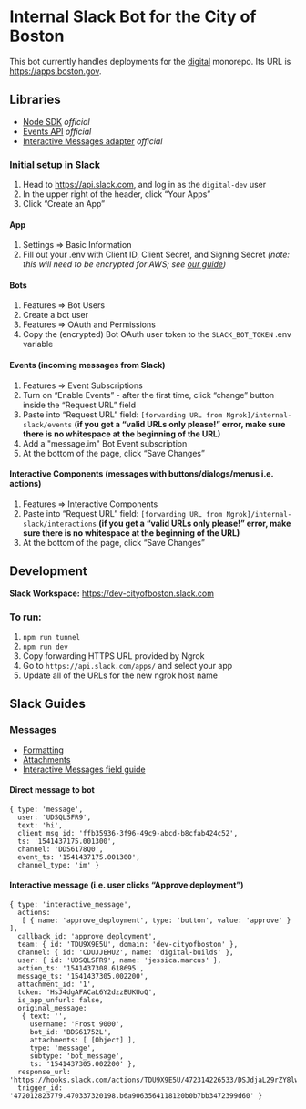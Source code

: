 # Internal Slack Bot for the City of Boston

This bot currently handles deployments for the [digital](https://github.com/CityOfBoston/digital) monorepo. Its URL is https://apps.boston.gov.

## Libraries
- [Node SDK](https://github.com/slackapi/node-slack-sdk) _official_
- [Events API](https://github.com/slackapi/node-slack-events-api) _official_
- [Interactive Messages adapter](https://github.com/slackapi/node-slack-interactive-messages) _official_

### Initial setup in Slack
1. Head to https://api.slack.com, and log in as the `digital-dev` user
1. In the upper right of the header, click “Your Apps”
1. Click “Create an App”

#### App
1. Settings => Basic Information
1. Fill out your .env with Client ID, Client Secret, and Signing Secret _(note: this will need to be encrypted for AWS; see [our guide](https://docs.boston.gov/digital/guides/amazon-web-services/service-configuration/encrypting-service-configuration))_

#### Bots
1. Features => Bot Users
1. Create a bot user
1. Features => OAuth and Permissions
1. Copy the (encrypted) Bot OAuth user token to the `SLACK_BOT_TOKEN` .env variable

#### Events (incoming messages from Slack)
1. Features => Event Subscriptions
1. Turn on “Enable Events” - after the first time, click “change” button inside
   the “Request URL” field
1. Paste into “Request URL” field: `[forwarding URL from
   Ngrok]/internal-slack/events` **(if you get a “valid URLs only please!”
   error, make sure there is no whitespace at the beginning of the URL)**
1. Add a "message.im" Bot Event subscription
1. At the bottom of the page, click “Save Changes”

#### Interactive Components (messages with buttons/dialogs/menus i.e. actions)
1. Features => Interactive Components
1. Paste into “Request URL” field: `[forwarding URL from
   Ngrok]/internal-slack/interactions` **(if you get a “valid URLs only please!”
   error, make sure there is no whitespace at the beginning of the URL)**
1. At the bottom of the page, click “Save Changes”

## Development

**Slack Workspace:** https://dev-cityofboston.slack.com

### To run:
1. `npm run tunnel`
1. `npm run dev`
1. Copy forwarding HTTPS URL provided by Ngrok
1. Go to `https://api.slack.com/apps/` and select your app
1. Update all of the URLs for the new ngrok host name

## Slack Guides

### Messages
- [Formatting](https://api.slack.com/docs/message-formatting)
- [Attachments](https://api.slack.com/docs/message-attachments)
- [Interactive Messages field guide](https://api.slack.com/docs/interactive-message-field-guide)

#### Direct message to bot
```
{ type: 'message',
  user: 'UDSQLSFR9',
  text: 'hi',
  client_msg_id: 'ffb35936-3f96-49c9-abcd-b8cfab424c52',
  ts: '1541437175.001300',
  channel: 'DDS6178Q0',
  event_ts: '1541437175.001300',
  channel_type: 'im' }
```

#### Interactive message (i.e. user clicks “Approve deployment”)
```
{ type: 'interactive_message',
  actions:
   [ { name: 'approve_deployment', type: 'button', value: 'approve' } ],
  callback_id: 'approve_deployment',
  team: { id: 'TDU9X9E5U', domain: 'dev-cityofboston' },
  channel: { id: 'CDUJJEHU2', name: 'digital-builds' },
  user: { id: 'UDSQLSFR9', name: 'jessica.marcus' },
  action_ts: '1541437308.618695',
  message_ts: '1541437305.002200',
  attachment_id: '1',
  token: 'HsJ4dgAFACaL6Y2dzzBUKUoQ',
  is_app_unfurl: false,
  original_message:
   { text: '',
     username: 'Frost 9000',
     bot_id: 'BDS61752L',
     attachments: [ [Object] ],
     type: 'message',
     subtype: 'bot_message',
     ts: '1541437305.002200' },
  response_url: 'https://hooks.slack.com/actions/TDU9X9E5U/472314226533/DSJdjaL29rZY8lwAXrt1oPvE',
  trigger_id: '472012823779.470337320198.b6a9063564118120b0b7bb3472399d60' }
```
